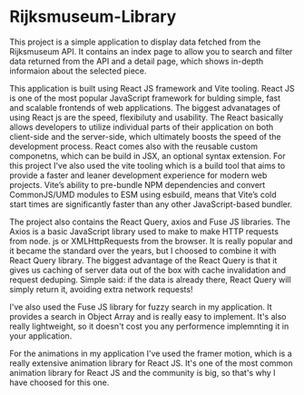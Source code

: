 # Rijksmuseum-Library

This project is a simple application to display data fetched from the Rijksmuseum API. 
It contains an index page to allow you to search and filter data returned from the API and a detail page, 
which shows in-depth informaion about the selected piece.

This application is built using React JS framework and Vite tooling. 
React JS is one of the most popular JavaScript framework for bulding simple, fast and scalable frontends of web applications.
The biggest advanatages of using React js are the speed, flexibiluty and usability. The React basically allows developers to utilize individual 
parts of their application on both client-side and the server-side, which ultimately boosts the speed of the development process.
React comes also with the reusable custom componetns, which can be build in JSX,  an optional syntax extension. 
For this project I've also used the vite tooling which is a build tool that aims to provide a faster and leaner development experience for modern web projects.
Vite’s ability to pre-bundle NPM dependencies and convert CommonJS/UMD modules to ESM using esbuild, 
means that Vite’s cold start times are significantly faster than any other JavaScript-based bundler.

The project also contains the React Query, axios and Fuse JS libraries. The Axios is a basic JavaScript library used to make to make HTTP 
requests from node. js or XMLHttpRequests from the browser. It is really popular and it became the standard over the years, but I choosed to combine it with React Query library.
The biggest advantage of the React Query is that it gives us caching of server data out of the box with cache invalidation and request deduping. 
Simple said: if the data is already there, React Query will simply return it, avoiding extra network requests!

I've also used the Fuse JS library for fuzzy search in my application. It provides a search in Object Array and is really easy to implement. 
It's also really lightweight, so it doesn't cost you any performence implemnting it in your application.

For the animations in my application I've used the framer motion, which is a really extensive animation library for React JS. It's one of the most common 
animation library for React JS and the community is big, so that's why I have choosed for this one.

